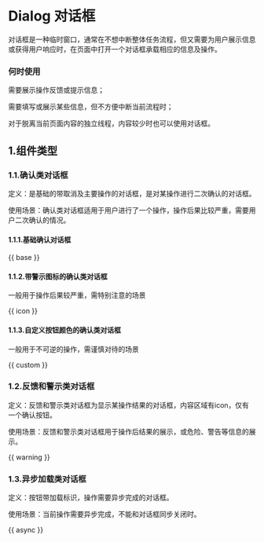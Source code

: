 # Dialog 对话框

对话框是一种临时窗口，通常在不想中断整体任务流程，但又需要为用户展示信息或获得用户响应时，在页面中打开一个对话框承载相应的信息及操作。

### 何时使用

需要展示操作反馈或提示信息；

需要填写或展示某些信息，但不方便中断当前流程时；

对于脱离当前页面内容的独立线程，内容较少时也可以使用对话框。

## 1.组件类型

### 1.1.确认类对话框

定义：是基础的带取消及主要操作的对话框，是对某操作进行二次确认的对话框。

使用场景：确认类对话框适用于用户进行了一个操作，操作后果比较严重，需要用户二次确认的情况。

#### 1.1.1.基础确认对话框

{{ base }}


#### 1.1.2.带警示图标的确认类对话框

一般用于操作后果较严重，需特别注意的场景

{{ icon }}

#### 1.1.3.自定义按钮颜色的确认类对话框

一般用于不可逆的操作，需谨慎对待的场景

{{ custom }}

### 1.2.反馈和警示类对话框

定义：反馈和警示类对话框为显示某操作结果的对话框，内容区域有icon，仅有一个确认按钮。

使用场景：反馈和警示类对话框用于操作后结果的展示，或危险、警告等信息的展示。

{{ warning }}


### 1.3.异步加载类对话框

定义：按钮带加载标识，操作需要异步完成的对话框。

使用场景：当前操作需要异步完成，不能和对话框同步关闭时。

{{ async }}
